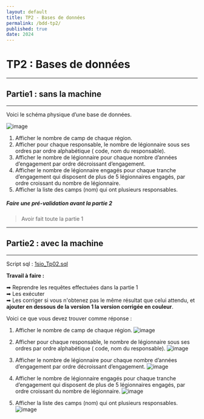 ```yaml
---
layout: default
title: TP2 - Bases de données
permalink: /bdd-tp2/
published: true
date: 2024
---
```


# TP2 : Bases de données
------
## Partie1 : sans la machine
------

Voici le schéma physique d’une base de données.

![image](https://github.com/user-attachments/assets/9fb084a4-7b17-4c0c-96bc-6b49567cbef3)

1. Afficher le nombre de camp de chaque région.
2. Afficher pour chaque responsable, le nombre de légionnaire sous ses ordres par ordre alphabétique ( code, nom du responsable).
3. Afficher le nombre de légionnaire pour chaque nombre d’années d’engagement par ordre décroissant d’engagement.
4. Afficher le nombre de légionnaire engagés pour chaque tranche d’engagement qui disposent de plus de 5 légionnaires engagés, par ordre croissant du nombre de légionnaire.
5. Afficher la liste des camps (nom) qui ont plusieurs responsables.

##### Faire une pré-validation avant la partie 2
>
> Avoir fait toute la partie 1

------
## Partie2 : avec la machine
------
Script sql : [1sio_Tp02.sql](https://raw.githubusercontent.com/To37oT/1SIO/refs/heads/main/1Sio_Tp02.sql)

**Travail à faire :**

➡ Reprendre les requêtes effectuées dans la partie 1<br>
➡ Les exécuter<br>
➡ Les corriger si vous n'obtenez pas le même résultat que celui attendu, et **ajouter en dessous de la version 1 la version corrigée en couleur**.

Voici ce que vous devez trouver comme réponse :

1. Afficher le nombre de camp de chaque région.
![image](https://github.com/user-attachments/assets/06762f89-90bc-42df-aba6-de990a3a42e7)

2. Afficher pour chaque responsable, le nombre de légionnaire sous ses ordres par ordre alphabétique ( code, nom du responsable).
![image](https://github.com/user-attachments/assets/df9cdfaa-91f9-4707-9ce7-190c7c883143)

3. Afficher le nombre de légionnaire pour chaque nombre d’années d’engagement par ordre décroissant d’engagement.
![image](https://github.com/user-attachments/assets/a8b79652-f9d9-43db-a4c5-d723f51ca9dd)

4. Afficher le nombre de légionnaire engagés pour chaque tranche d’engagement qui disposent de plus de 5 légionnaires engagés, par ordre croissant du nombre de légionnaire.
![image](https://github.com/user-attachments/assets/7ae13f3a-a2b0-425c-8d28-7a8dccf14eae)

5. Afficher la liste des camps (nom) qui ont plusieurs responsables.
![image](https://github.com/user-attachments/assets/89378afa-3e88-4a92-95ec-8092c56f4f71)
